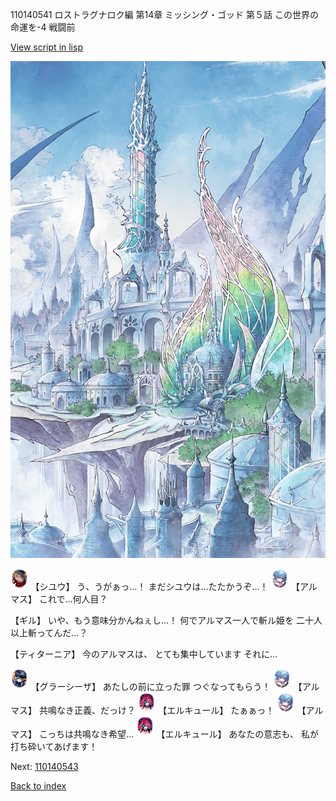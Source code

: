 110140541 ロストラグナロク編 第14章 ミッシング・ゴッド 第５話 この世界の命運を-4 戦闘前

[View script in lisp](../scripts/110140541.txt)

![fairy_world.png](../images/backgrounds/fairy_world.png)

<img src="../images/units/3201911.png" alt="3201911.png" height="34"/>
【シユウ】
う、うがぁっ…！
まだシユウは…たたかうぞ…！

<img src="../images/units/3103811.png" alt="3103811.png" height="34"/>
【アルマス】
これで…何人目？

【ギル】
いや、もう意味分かんねぇし…！
何でアルマス一人で斬ル姫を
二十人以上斬ってんだ…？

【ティターニア】
今のアルマスは、
とても集中しています
それに…

<img src="../images/units/3302619.png" alt="3302619.png" height="34"/>
【グラーシーザ】
あたしの前に立った罪
つぐなってもらう！

<img src="../images/units/3103811.png" alt="3103811.png" height="34"/>
【アルマス】
共鳴なき正義、だっけ？

<img src="../images/units/3202519.png" alt="3202519.png" height="34"/>
【エルキュール】
たぁぁっ！

<img src="../images/units/3103811.png" alt="3103811.png" height="34"/>
【アルマス】
こっちは共鳴なき希望…

<img src="../images/units/3202519.png" alt="3202519.png" height="34"/>
【エルキュール】
あなたの意志も、
私が打ち砕いてあげます！

Next: [110140543](110140543.md)

[Back to index](index.md)
